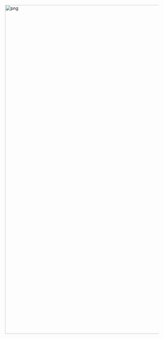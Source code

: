 <img width="1920" height="1080" alt="png" src="https://github.com/user-attachments/assets/7a5f905a-0ba0-46e3-a691-75a7881f3e76" />
